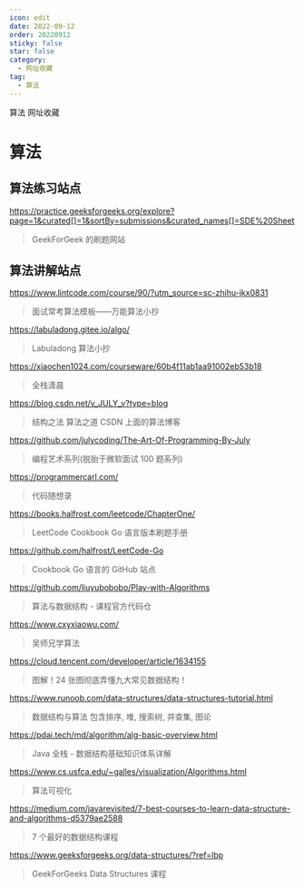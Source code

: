 ```yaml
---
icon: edit
date: 2022-09-12
order: 20220912
sticky: false
star: false
category:
  - 网址收藏
tag:
  - 算法
---
```


算法 网址收藏

<!-- more -->

# 算法

## 算法练习站点

https://practice.geeksforgeeks.org/explore?page=1&curated[]=1&sortBy=submissions&curated_names[]=SDE%20Sheet

> GeekForGeek 的刷题网站

## 算法讲解站点

https://www.lintcode.com/course/90/?utm_source=sc-zhihu-jkx0831

> 面试常考算法模板——万能算法小抄

https://labuladong.gitee.io/algo/

> Labuladong 算法小抄

https://xiaochen1024.com/courseware/60b4f11ab1aa91002eb53b18

> 全栈潇晨

https://blog.csdn.net/v_JULY_v?type=blog

> 结构之法 算法之道 CSDN 上面的算法博客

https://github.com/julycoding/The-Art-Of-Programming-By-July

> 编程艺术系列(脱胎于微软面试 100 题系列)

https://programmercarl.com/

> 代码随想录

https://books.halfrost.com/leetcode/ChapterOne/

> LeetCode Cookbook Go 语言版本刷题手册

https://github.com/halfrost/LeetCode-Go

> Cookbook Go 语言的 GitHub 站点

https://github.com/liuyubobobo/Play-with-Algorithms

> 算法与数据结构 - 课程官方代码仓

https://www.cxyxiaowu.com/

> 吴师兄学算法

https://cloud.tencent.com/developer/article/1634155

> 图解！24 张图彻底弄懂九大常见数据结构！

https://www.runoob.com/data-structures/data-structures-tutorial.html

> 数据结构与算法 包含排序, 堆, 搜索树, 并查集, 图论

https://pdai.tech/md/algorithm/alg-basic-overview.html

> Java 全栈 - 数据结构基础知识体系详解

https://www.cs.usfca.edu/~galles/visualization/Algorithms.html

> 算法可视化

https://medium.com/javarevisited/7-best-courses-to-learn-data-structure-and-algorithms-d5379ae2588

> 7 个最好的数据结构课程

https://www.geeksforgeeks.org/data-structures/?ref=lbp

> GeekForGeeks Data Structures 课程

